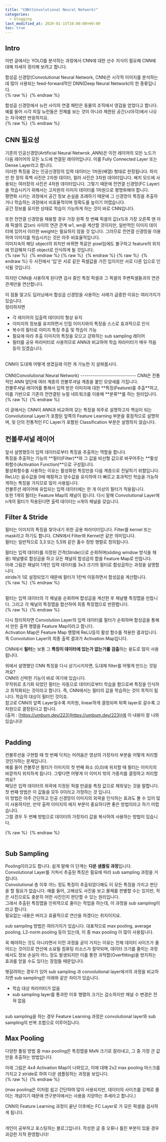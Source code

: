 ```yaml
---
title: "CNN(Convolutional Neural Network)"
categories: 
  - blogging
last_modified_at: 2020-01-15T10:00:00+09:00
toc: true
---
```


Intro
----------------------------
이번 글에서는 YOLO를 분석하는 과정에서 CNN에 대한 선수 지식이 필요해 CNN에 대해 자세히 정리해 보려고 합니다.<br/>

합성곱 신경망(Convolutional Neural Network, CNN)은 시각적 이미지를 분석하는 데 많이 사용되는 feed-forward적인 DNN(Deep Neural Network)의 한 종류입니다.<br/>
{% raw %} <img src="https://ohjinjin.github.io/assets/images/20200115CNN/figure1.JPG" alt=""> {% endraw %}

합성곱 신경망에서 뉴런 사이의 연결 패턴은 동물의 조직에서 영감을 얻었다고 합니다. 예를 들어 시각 피질 뉴런들은 전체를 보는 것이 아니라 제한된 공간(시야각)에서 나오는 자극에만 반응하지요.<br/>
{% raw %} <img src="https://ohjinjin.github.io/assets/images/20200115CNN/figure2.JPG" alt=""> {% endraw %}


CNN 필요성
----------------------------
기존의 인공신경망(Artificial Neural Netwrok ,ANN)은 이전 레이어의 모든 노드가 다음 레이어의 모든 노드에 연결된 레이어입니다. 이를 Fully Connected Layer 또는 Dense Layer라고 합니다.<br/>
이러한 특징을 갖는 인공신경망의 입력 데이터는 1차원(배열) 형태로 한정됩니다. 하지만 한 장의 흑백 사진은 2차원 데이터, 컬러 사진은 3차원 데이터입니다. 배치 모드에 사용되는 여러장의 사진은 4차원 데이터입니다. 그렇기 때문에 전연결 신경망(FC Layer)을 학습시키기 위해서는 고차원의 이미지 데이터를 1차원으로 평명화해야 합니다.<br/>
평면화 시키는 과정에서 공간 정보 손실을 초래하기 때문에 그 신경망이 특징을 추출하거나 학습하는 과정에서 비효율적이며 정확도를 높이기 어렵습니다.<br/>
공간 정보를 유지한 상태로 학습이 가능하게 하는 것이 바로 CNN입니다.<br/>

또한 전연결 신경망을 채용할 경우 가장 왼쪽 첫 번째 픽셀의 값(x1)과 가장 오른쪽 맨 아래 픽셀의 값(xn) 사이의 연관 관계 w1, wn을 계산할 것이지만, 일반적인 이미지 데이터에 있어서 이러한 weight는 필요하지 않을 것 입니다. 그러므로 전연결 신경망을 이용하여 이미지를 학습시키는 것은 아주 비효율적입니다.<br/>
이미지속의 해당 object의 위치만 바뀌면 똑같은 pixel임에도 불구하고 feature의 위치에 민감해져 다른 object로 인식하게 될 것입니다.<br/>
{% raw %} <img src="https://ohjinjin.github.io/assets/images/20200115CNN/figure3.JPG" alt=""> {% endraw %}
{% raw %} <img src="https://ohjinjin.github.io/assets/images/20200115CNN/figure4.JPG" alt=""> {% endraw %}
{% raw %} <img src="https://ohjinjin.github.io/assets/images/20200115CNN/figure5.JPG" alt=""> {% endraw %}
두 사진에서 '입'은 서로 같은 픽셀값을 가진 입이지만 서로 다른 입으로 인식될 것입니다.<br/>

하지만 CNN을 사용하게 된다면 검사 중인 특정 픽셀과 그 픽셀의 주변픽셀들과의 연관관계만을 연산합니다.<br/>

이 점들 말고도 딥러닝에서 합성곱 신경망을 사용하는 사례가 급증한 이유는 여러가지가 있습니다.<br/>
정리하자면<br/>
* 각 레이어의 입출력 데이터의 형상 유지<br/>
* 이미지의 정보를 유지하면서 인접 이미지와의 특징을 스스로 효과적으로 인식<br/>
* 복수의 필터로 이미지 특징 추출 및 학습이 가능<br/>
* 필요에 따라 추출 이미지의 특징을 모으고 강화하는 sub sampling 레이어<br/>
* 필터를 공유 파라미터로 사용하므로 ANN과 비교하여 학습 파라미터가 매우 적음<br/>
등이 있겠습니다.<br/>
<br/>
CNN이 도대체 어떻게 생겼길래 이런 게 가능한 지 살펴봅시다.<br/>
<br/>
CNN(Convolutional Neural Network)
----------------------------
CNN은 전통적인 ANN 앞단에 여러 계층의 컨볼루셔널 계층을 붙인 모양새를 가집니다.<br/>
컨볼루셔널 레이어를 통해서 입력 받은 이미지에 대한 **특징(Feature)를 추출**하고, 이를 기반으로 기존의 전연결된 뉴럴 네트워크를 이용해 **분류**를 하는 원리입니다.<br/>
{% raw %} <img src="https://ohjinjin.github.io/assets/images/20200115CNN/figure6.JPG" alt=""> {% endraw %}

이 글에서는 CNN이 ANN과 비교하여 갖는 특징을 위주로 설명하고자 핵심이 되는 Convolutional Layer가 포함된 앞쪽의 Feature Learning 부분을 중점적으로 설명하며, 뒷 단의 전통적인 FC Layer가 포함된 Classification 부분은 설명하지 않습니다.<br/>

컨볼루셔널 레이어
----------------------------
앞서 설명했듯이 입력 데이터로부터 특징을 추출하는 역할을 합니다.<br/>
특징을 추출하는 기능의 **필터(Filter)**와 그 값을 비선형 값으로 바꾸어주는 **활성화함수(Activation Function)**으로 구성됩니다.<br/>
활성화함수를 사용하는 이유는 활성화된 특징만을 다음 계층으로 전달하기 위함입니다. ReLU는 음수값을 0에 매핑하고 양수값을 유지하여 더 빠르고 효과적인 학습을 가능하게하는 특징을 가지므로 많이 사용됩니다.<br/>
컨볼루션 레이어에 유입되는 입력 데이터에는 한 개 이상의 필터가 적용됩니다.<br/>
또한 1개의 필터는 Feature Map의 채널이 됩니다. 다시 말해 Convolutional Layer에 n개의 필터가 적용된다면 출력 데이터는 n개의 채널을 갖습니다.<br/>

Filter & Stride
----------------------------
필터는 이미지의 특징을 찾아내기 위한 공용 파라미터입니다. Filter를 kernel 또는 mask라고 하기도 합니다. CNN에서 Filter와 Kernel은 같은 의미입니다.<br/>
필터는 일반적으로 3,3 또는 5,5와 같은 홀수 정방 행렬로 정의됩니다.<br/>

필터는 입력 데이터를 지정된 간격(Stride)으로 순회하며(sliding window 방식을 채용) 채널별로 합성곱을 하고 모든 채널의 합성곱의 합을 Feature Map로 만듭니다.<br/>
아래 그림은 채널이 1개인 입력 데이터를 3x3 크기의 필터로 합성곱하는 과정을 설명합니다.<br/>
stride가 1로 설정되었기 때문에 필터가 1칸씩 이동하면서 합성곱을 계산합니다.<br/>
{% raw %} <img src="https://ohjinjin.github.io/assets/images/20200115CNN/figure7.JPG" alt=""> {% endraw %}

<br/>필터는 입력 데이터의 각 채널을 순회하며 합성곱을 계산한 후 채널별 특징맵을 만듭니다. 그리고 각 채널의 특징맵을 합산하여 최종 특징맵으로 반환합니다.<br/>
{% raw %} <img src="https://ohjinjin.github.io/assets/images/20200115CNN/figure8.JPG" alt=""> {% endraw %}

다시 정리하자면 Convolution Layer의 입력 데이터를 필터가 순회하며 합성곱을 통해서 만든 출력 행렬을 Feature Map이라고 합니다.<br/>
Activation Map은 Feature Map 행렬에 ReLU등의 활성 함수를 적용한 결과입니다. 즉 Convolution Layer의 최종 출력 결과가 Activation Map입니다.<br/>

CNN에서 **필터**는 보통 그 **특징이 데이터에 있는가 없는가를 검출**하는 용도로 많이 사용됩니다.<br/>

위에서 설명했던 CNN 특징을 다시 상기시키자면, 도대체 filter를 어떻게 만드는 것일까요?<br/>
CNN의 신박한 기능이 바로 여기에 있습니다.<br/>
무작위로 초기화 되었던 필터는 자동으로 데이터로부터 학습을 함으로써 특징을 인식하고 최적화되는 것이라고 합니다. 즉, CNN에서는 필터의 값을 학습하는 것이 목적이 됩니다. 학습의 대상이 필터인 것이죠.<br/>
참고로 CNN의 앞쪽 Layer일수록 저차원, linear하게 결정되며 뒤쪽 layer로 갈수록 고차원으로 결정된다고 합니다.<br/>
(출처 : [https://umbum.dev/223](https://umbum.dev/223))에 이 내용이 잘 나와있습니다!<br/><br/>

Padding
----------------------------
컨볼루션을 구현할 때 첫 번째 닥치는 어려움은 영상의 가장자리 부분을 어떻게 처리할 것인가하는 문제입니다.<br/>
예를 들어 컨볼루션 필터가 이미지의 첫 번째 화소 (0,0)에 위치할 때 필터는 이미지의 바깥까지 위치하게 됩니다. 그렇다면 어떻게 이 이미지 밖의 가중치를 결정하고 처리할까요?<br/>
패딩은 입력 데이터의 외곽에 지정된 픽셀 만큼을 특정 값으로 채워넣는 것을 말합니다.<br/>
첫 번째 방법은 이 값들을 모두 0이라고 가정하는 것 입니다.<br/>
이 방법은 아주 간단하고 인공 신경망이 이미지의 외곽을 인식하는 효과도 볼 수 있어 많이 사용하지만, 만약 출력 이미지의 에지 부분이 중요하다면 좋은 방법이라고 하기 어렵습니다.<br/>
그럴 경우 두 번째 방법으로 데이터의 가장자리 값을 복사하여 사용하는 방법이 있습니다.<br/>

{% raw %} <img src="https://ohjinjin.github.io/assets/images/20200115CNN/figure9.JPG" alt=""> {% endraw %}
<br/><br/>

Sub Sampling
----------------------------
Pooling이라고도 합니다. 쉽게 말해 이 단계는 **다운 샘플링 과정**입니다.<br/>
Convolutional Layer를 거쳐서 추출된 특징은 필요에 따라 sub sampling 과정을 거칩니다.<br/>
Convolutional 층 이후 어느 정도 특징이 추출되었다해도 이 모든 특징을 가지고 판단을 할 필요가 없습니다. 예를 들어, 고해상도 사진을 보고 물체를 판별할 수는 있지만, 작은 사진으로도 충분히 어떤 사진인지 판단할 수 있는 원리입니다.<br/>
그래서 추출된 특징맵을 인위적으로 줄이는 작업을 하는데, 이 과정을 sub sampling이라고 합니다.<br/>
필요없는 내용은 버리고 효율적으로 연산을 하겠다는 취지이지요.<br/>

sub sampling 방법은 여러가지가 있습니다. 대표적으로 max pooling, average pooling, L2-norm pooling 등이 있는데, 이 중 max pooling 이 많이 사용됩니다.<br/>

꼭 해야하는 것도 아니라면서 이런 과정을 굳이 거치는 이유는 전체 데이터 사이즈가 줄어드는 것이므로 연산에 소요될 컴퓨팅 리소스가 절약되며, 데이터 크기를 줄이는 과정에서도 정보 손실이 어느 정도 발생되지만 이를 통한 과적합(Overfitting)을 방지하는 효과를 얻을 수도 있다는 장점들 때문입니다.<br/>

헷갈려하는 경우가 있어 sub sampling 과 convolutional layer에서의 과정을 비교하자면 sub sampling은  아래와 같은 차이가 있습니다.<br/>
* 학습 대상 파라미터가 없음<br/>
* sub sampling layer를 통과한 이후 행렬의 크기는 감소하지만 채널 수 변경은 전혀 없음<br/>
<br/>
sub sampling을 하는 경우 Feature Learning 과정은 convolutional layer와 sub sampling의 반복 조합으로 이루어집니다.<br/>


Max Pooling
----------------------------

다양한 풀링 방법 중 max pooling은 특징맵을 MxN 크기로 잘라내고, 그 중 가장 큰 값만을 추출하는 방법입니다.<br/>

아래 그림은 4x4 Activation Map이 나와있고, 이에 대해 2x2 max pooling 마스크를 가지고 2 stride로 하여 다운 샘플링하는 과정을 보입니다.<br/>
{% raw %} <img src="https://ohjinjin.github.io/assets/images/20200115CNN/figure10.JPG" alt=""> {% endraw %}

(max pooling은 이처럼 쉽고 간단하여 많이 사용되지만, 데이터의 사이즈를 강제로 줄이는 개념이기 때문에 연구분야에서는 사용을 지양하는 추세라고 합니다.)<br/>

CNN의 Feature Learning 과정이 끝난 이후에는 FC Layer로 가 모든 픽셀을 검사하게 됩니다.<br/><br/>



개인이 공부하고 포스팅하는 블로그입니다. 작성한 글 중 오류나 틀린 부분이 있을 경우 과감한 지적 환영합니다!<br/><br/>